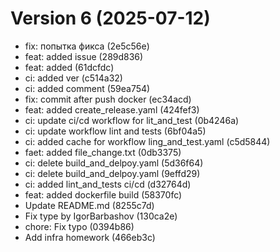 # Version 6 (2025-07-12)

- fix: попытка фикса (2e5c56e)
- feat: added issue (289d836)
- feat: added (61dcfdc)
- ci: added ver (c514a32)
- ci: added comment (59ea754)
- fix: commit after push docker (ec34acd)
- feat: added create_release.yaml (424fef3)
- ci: update ci/cd workflow for lit_and_test (0b4246a)
- ci: update workflow lint and tests (6bf04a5)
- ci: added cache for workflow ling_and_test.yaml (c5d5844)
- faet: added file_change.txt (0db3375)
- ci: delete build_and_delpoy.yaml (5d36f64)
- ci: delete build_and_delpoy.yaml (9effd29)
- ci: added lint_and_tests ci/cd (d32764d)
- feat: added dockerfile build (58370fc)
- Update README.md (8255c7d)
- Fix type by IgorBarbashov (130ca2e)
- chore: Fix typo (0394b86)
- Add infra homework (466eb3c)


